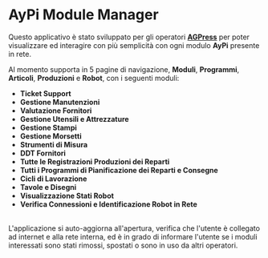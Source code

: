 ﻿# AyPi Module Manager

Questo applicativo è stato sviluppato per gli operatori [**AGPress**](https://agpress-srl.it/) per poter visualizzare
ed interagire con più semplicità con ogni modulo **AyPi** presente in rete.

Al momento supporta in 5 pagine di navigazione, **Moduli**, **Programmi**, **Articoli**, **Produzioni** e **Robot**, con i seguenti moduli:<br/>
<ul>
<li><b>Ticket Support</b></li>
<li><b>Gestione Manutenzioni</b></li>
<li><b>Valutazione Fornitori</b></li>
<li><b>Gestione Utensili e Attrezzature</b></li>
<li><b>Gestione Stampi</b></li>
<li><b>Gestione Morsetti</b></li>
<li><b>Strumenti di Misura</b></li>
<li><b>DDT Fornitori</b></li>
<li><b>Tutte le Registrazioni Produzioni dei Reparti</b></li>
<li><b>Tutti i Programmi di Pianificazione dei Reparti e Consegne</b></li>
<li><b>Cicli di Lavorazione</b></li>
<li><b>Tavole e Disegni</b></li>
<li><b>Visualizzazione Stati Robot</b></li>
<li><b>Verifica Connessioni e Identificazione Robot in Rete</b></li>
</ul>
<br/>
L'applicazione si auto-aggiorna all'apertura, verifica che l'utente è collegato ad internet e alla rete interna, ed è in grado di informare l'utente se i moduli interessati sono stati rimossi,
spostati o sono in uso da altri operatori.




